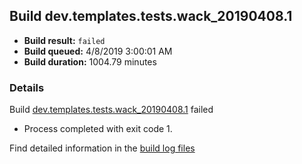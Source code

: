 ## Build dev.templates.tests.wack_20190408.1
- **Build result:** `failed`
- **Build queued:** 4/8/2019 3:00:01 AM
- **Build duration:** 1004.79 minutes
### Details
Build [dev.templates.tests.wack_20190408.1](https://winappstudio.visualstudio.com/web/build.aspx?pcguid=a4ef43be-68ce-4195-a619-079b4d9834c2&builduri=vstfs%3a%2f%2f%2fBuild%2fBuild%2f27509) failed

+ Process completed with exit code 1.

Find detailed information in the [build log files](https://uwpctdiags.blob.core.windows.net/buildlogs/dev.templates.tests.wack_20190408.1_logs.zip)
